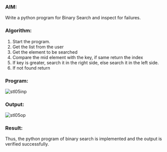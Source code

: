 ### AIM: 

Write a python program for Binary Search and inspect for failures. 

### Algorithm:

1. Start the program.
2. Get the list from the user
3. Get the element to be searched
4. Compare the mid element with the key, if same return the index
5. If key is greater, search it in the right side, else search it in the left side.
6. If not found return

### Program:

![stl05inp](https://github.com/user-attachments/assets/00da57c0-f886-416e-944c-f3a5637f6ef6)


### Output:

![stl05op](https://github.com/user-attachments/assets/dd16be78-91f4-4e36-a002-544b8cfee31f)


### Result:

Thus, the python program of binary search is implemented and the output is verified
successfully. 






